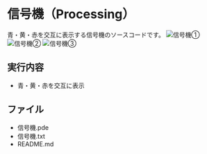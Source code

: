 # 信号機（Processing）
青・黄・赤を交互に表示する信号機のソースコードです。
![信号機①](https://user-images.githubusercontent.com/84171334/188273967-cec0b6c0-2d55-4f9d-9cb0-6d5e3e2ce898.jpg)
![信号機②](https://user-images.githubusercontent.com/84171334/188273970-0816cb0a-ef40-4a67-a9ca-fa5d2ecb9b67.jpg)
![信号機③](https://user-images.githubusercontent.com/84171334/188273971-f0115756-c985-4a91-9748-b0d67334c141.jpg)

## 実行内容
- 青・黄・赤を交互に表示

## ファイル
- 信号機.pde
- 信号機.txt
- README.md
